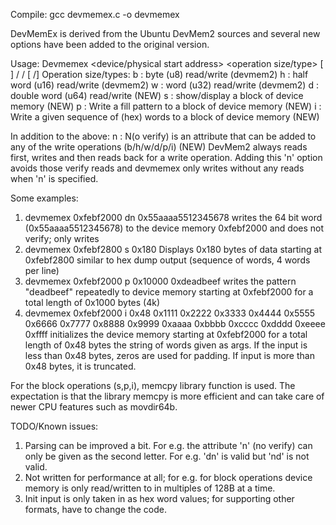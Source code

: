 Compile:
gcc devmemex.c -o devmemex

DevMemEx is derived from the Ubuntu DevMem2 sources and several new options have been added to the original version.

Usage: Devmemex <device/physical start address> <operation size/type> [ <write value>] / <Block size> /<block size> [<pattern> /<init string values>]
Operation size/types:
b    :    byte (u8) read/write    (devmem2)
h    :    half word (u16) read/write (devmem2)
w    :    word (u32) read/write (devmem2)
d    :    double word (u64) read/write (NEW)
s    :    show/display a block of device memory (NEW)
p    :    Write a fill pattern to a block of device memory (NEW)
i    :    Write a given sequence of (hex) words to a block of device memory (NEW)

In addition to the above:
n    :   N(o verify) is an attribute that can be added to any of the write operations (b/h/w/d/p/i)  (NEW)
        DevMem2 always reads first, writes and then reads back for a write operation. Adding this 'n' option
        avoids those verify reads and devmemex only writes without any reads when 'n' is specified.

Some examples:
1. devmemex 0xfebf2000 dn 0x55aaaa5512345678
   writes the 64 bit word (0x55aaaa5512345678) to the device memory 0xfebf2000 and does not verify; only writes
2. devmemex 0xfebf2800  s 0x180
   Displays 0x180 bytes of data starting at 0xfebf2800 similar to hex dump output (sequence of words, 4 words per line)
3. devmemex 0xfebf2000 p 0x10000 0xdeadbeef
   writes the pattern "deadbeef" repeatedly to device memory starting at 0xfebf2000 for a total length of 0x1000 bytes (4k)
4. devmemex 0xfebf2000 i 0x48  0x1111 0x2222 0x3333 0x4444 0x5555 0x6666 0x7777 0x8888 0x9999 0xaaaa 0xbbbb 0xcccc 0xdddd 0xeeee 0xffff
   initializes the device memory starting at 0xfebf2000 for a total length of 0x48 bytes the string of words given as args. If the input is less than 0x48 bytes, zeros are used for padding.
   If input is more than 0x48 bytes, it is truncated.

For the block operations (s,p,i), memcpy library function is used. The expectation is that the library memcpy is more efficient and can take care of newer CPU features such as movdir64b.

TODO/Known issues:
1. Parsing can be improved a bit. For e.g. the attribute 'n' (no verify) can only be given as the second letter. For e.g. 'dn' is valid but 'nd' is not valid.
2. Not written for performance at all; for e.g. for block operations device memory is only read/written to in multiples of 128B at a time.
3. Init input is only taken in as hex word values; for supporting other formats, have to change the code.
